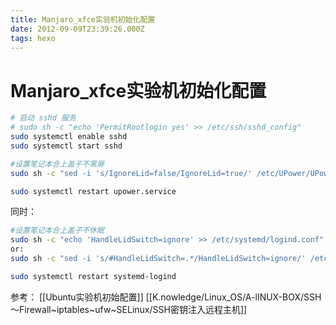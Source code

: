 ```yaml
---
title: Manjaro_xfce实验机初始化配置
date: 2012-09-09T23:39:26.000Z
tags: hexo
---
```


# Manjaro_xfce实验机初始化配置

```sh
# 启动 sshd 服务
# sudo sh -c "echo 'PermitRootlogin yes' >> /etc/ssh/sshd_config"
sudo systemctl enable sshd
sudo systemctl start sshd
```

```sh
#设置笔记本合上盖子不黑屏
sudo sh -c "sed -i 's/IgnoreLid=false/IgnoreLid=true/' /etc/UPower/UPower.conf"

sudo systemctl restart upower.service
```
<!-- more -->
同时：
```sh
#设置笔记本合上盖子不休眠
sudo sh -c "echo 'HandleLidSwitch=ignore' >> /etc/systemd/logind.conf"
or:
sudo sh -c "sed -i 's/#HandleLidSwitch=.*/HandleLidSwitch=ignore/' /etc/systemd/logind.conf"

sudo systemctl restart systemd-logind
```

参考：
[[Ubuntu实验机初始配置]]
[[K.nowledge/Linux_OS/A-lINUX-BOX/SSH～Firewall~iptables~ufw~SELinux/SSH密钥注入远程主机]]

